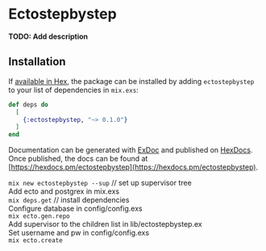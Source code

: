 # Ectostepbystep

**TODO: Add description**

## Installation

If [available in Hex](https://hex.pm/docs/publish), the package can be installed
by adding `ectostepbystep` to your list of dependencies in `mix.exs`:

```elixir
def deps do
  [
    {:ectostepbystep, "~> 0.1.0"}
  ]
end
```

Documentation can be generated with [ExDoc](https://github.com/elixir-lang/ex_doc)
and published on [HexDocs](https://hexdocs.pm). Once published, the docs can
be found at [https://hexdocs.pm/ectostepbystep](https://hexdocs.pm/ectostepbystep).

`mix new ectostepbystep --sup` // set up supervisor tree<br>
Add ecto and postgrex in mix.exs<br>
`mix deps.get` // install dependencies<br>
Configure database in config/config.exs<br>
`mix ecto.gen.repo`<br>
Add supervisor to the children list in lib/ectostepbystep.ex<br>
Set username and pw in config/config.exs<br>
`mix ecto.create`<br>


